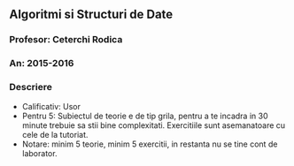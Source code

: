## Algoritmi si Structuri de Date
### Profesor: Ceterchi Rodica
### An: 2015-2016
### Descriere
* Calificativ: Usor
* Pentru 5: Subiectul de teorie e de tip grila, pentru a te incadra in 30 minute trebuie sa stii bine complexitati. Exercitiile sunt asemanatoare cu cele de la tutoriat.
* Notare: minim 5 teorie, minim 5 exercitii, in restanta nu se tine cont de laborator.